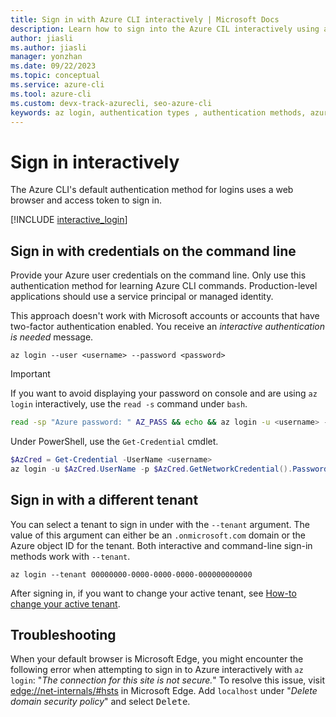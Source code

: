 ```yaml
---
title: Sign in with Azure CLI interactively | Microsoft Docs
description: Learn how to sign into the Azure CIL interactively using az login
author: jiasli
ms.author: jiasli
manager: yonzhan
ms.date: 09/22/2023
ms.topic: conceptual
ms.service: azure-cli
ms.tool: azure-cli
ms.custom: devx-track-azurecli, seo-azure-cli
keywords: az login, authentication types , authentication methods, azure, cli login, az login powershell, cli login, sign in 
---
```


# Sign in interactively

The Azure CLI's default authentication method for logins uses a web browser and access token to sign in.

[!INCLUDE [interactive_login](includes/interactive-login.md)]

## Sign in with credentials on the command line

Provide your Azure user credentials on the command line. Only use this authentication method for learning Azure CLI commands.
Production-level applications should use a service principal or managed identity.

This approach doesn't work with Microsoft accounts or accounts that have two-factor authentication enabled.
You receive an _interactive authentication is needed_ message.

```azurecli-interactive
az login --user <username> --password <password>
```

> [!IMPORTANT]
> If you want to avoid displaying your password on console and are using `az login` interactively,
> use the `read -s` command under `bash`.
>
> ```bash
> read -sp "Azure password: " AZ_PASS && echo && az login -u <username> -p $AZ_PASS
> ```
>
> Under PowerShell, use the `Get-Credential` cmdlet.
>
> ```powershell
> $AzCred = Get-Credential -UserName <username>
> az login -u $AzCred.UserName -p $AzCred.GetNetworkCredential().Password
> ```

## Sign in with a different tenant

You can select a tenant to sign in under with the `--tenant` argument. The value of this argument can either be an `.onmicrosoft.com` domain or the Azure object ID for the tenant. Both interactive and command-line sign-in methods work with `--tenant`.

```azurecli-interactive
az login --tenant 00000000-0000-0000-0000-000000000000
```

After signing in, if you want to change your active tenant, see [How-to change your active tenant](manage-azure-subscriptions-azure-cli.md#change-the-active-tenant).

## Troubleshooting

When your default browser is Microsoft Edge, you might encounter the following error when attempting
to sign in to Azure interactively with `az login`: "_The connection for this site is not
secure._" To resolve this issue, visit [edge://net-internals/#hsts](edge://net-internals/#hsts) in
Microsoft Edge. Add `localhost` under "_Delete domain security policy_" and select <kbd>Delete</kbd>.
